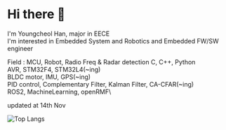 # Hi there 👋
I'm Youngcheol Han, major in EECE\
I'm interested in Embedded System and Robotics
and Embedded FW/SW engineer

Field : MCU, Robot, Radio Freq & Radar detection
C, C++, Python\
AVR, STM32F4, STM32L4(~ing)\
BLDC motor, IMU, GPS(~ing)\
PID control, Complementary Filter, Kalman Filter, CA-CFAR(~ing)\
ROS2, MachineLearning, openRMF\

updated at 14th Nov

![Top Langs](https://github-readme-stats.vercel.app/api/top-langs/?username=OProcessing)
